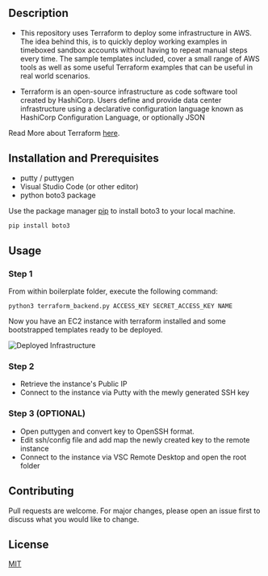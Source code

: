 ## Description

- This repository uses Terraform to deploy some infrastructure in AWS. The idea behind this, is to quickly deploy working examples in timeboxed sandbox accounts without having to repeat manual steps every time. The sample templates included, cover a small range of AWS tools as well as some useful Terraform examples that can be useful in real world scenarios.

- Terraform is an open-source infrastructure as code software tool created by HashiCorp. Users define and provide data center infrastructure using a declarative configuration language known as HashiCorp Configuration Language, or optionally JSON

Read More about Terraform [here](https://www.terraform.io/).

## Installation and Prerequisites

- putty / puttygen
- Visual Studio Code (or other editor)
- python boto3 package

Use the package manager [pip](https://pip.pypa.io/en/stable/) to install boto3 to your local machine.

```bash
pip install boto3
```

## Usage

### Step 1

From within boilerplate folder, execute the following command:

```python3 terraform_backend.py ACCESS_KEY SECRET_ACCESS_KEY NAME```

Now you have an EC2 instance with terraform installed and some bootstrapped templates ready to be deployed.

![Deployed Infrastructure](images/1_sYfCr4Jlo_6nDmgclWjxVg.png?raw=true "Terraform Backend")

### Step 2

- Retrieve the instance's Public IP
- Connect to the instance via Putty with the mewly generated SSH key

### Step 3 (OPTIONAL)

- Open puttygen and convert key to OpenSSH format.
- Edit ssh/config file and add map the newly created key to the remote instance
- Connect to the instance via VSC Remote Desktop and open the root folder

## Contributing

Pull requests are welcome. For major changes, please open an issue first to discuss what you would like to change.

## License
[MIT](https://choosealicense.com/licenses/mit/)